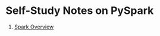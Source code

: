 # Self-Study Notes on PySpark

<ol style = "type:1">
    <li><a href = "/files/000_spark_overview.ipynb">Spark Overview</a></li>
</ol>
